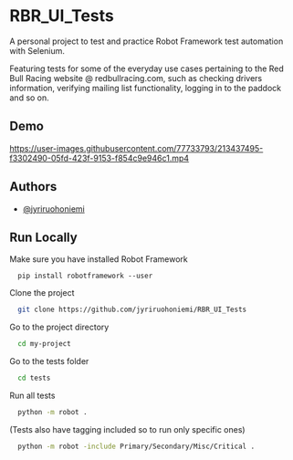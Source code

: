 
# RBR_UI_Tests

A personal project to test and practice Robot Framework test automation with Selenium.

Featuring tests for some of the everyday use cases pertaining to the Red Bull Racing website @ redbullracing.com, such as checking drivers information, verifying mailing list functionality, logging in to the paddock and so on.

## Demo



https://user-images.githubusercontent.com/77733793/213437495-f3302490-05fd-423f-9153-f854c9e946c1.mp4




## Authors

- [@jyriruohoniemi](https://www.github.com/jyriruohoniemi)


## Run Locally

Make sure you have installed Robot Framework

```pip
  pip install robotframework --user
```

Clone the project

```bash
  git clone https://github.com/jyriruohoniemi/RBR_UI_Tests
```

Go to the project directory

```bash
  cd my-project
```

Go to the tests folder

```bash
  cd tests
```

Run all tests

```bash
  python -m robot .
```
(Tests also have tagging included so to run only specific ones)

```bash
  python -m robot -include Primary/Secondary/Misc/Critical .
```
